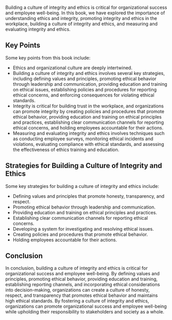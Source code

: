 
Building a culture of integrity and ethics is critical for organizational success and employee well-being. In this book, we have explored the importance of understanding ethics and integrity, promoting integrity and ethics in the workplace, building a culture of integrity and ethics, and measuring and evaluating integrity and ethics.

Key Points
----------

Some key points from this book include:

* Ethics and organizational culture are deeply intertwined.
* Building a culture of integrity and ethics involves several key strategies, including defining values and principles, promoting ethical behavior through leadership and communication, providing education and training on ethical issues, establishing policies and procedures for reporting ethical concerns, and enforcing consequences for violating ethical standards.
* Integrity is critical for building trust in the workplace, and organizations can promote integrity by creating policies and procedures that promote ethical behavior, providing education and training on ethical principles and practices, establishing clear communication channels for reporting ethical concerns, and holding employees accountable for their actions.
* Measuring and evaluating integrity and ethics involves techniques such as conducting employee surveys, monitoring ethical incidents and violations, evaluating compliance with ethical standards, and assessing the effectiveness of ethics training and education.

Strategies for Building a Culture of Integrity and Ethics
---------------------------------------------------------

Some key strategies for building a culture of integrity and ethics include:

* Defining values and principles that promote honesty, transparency, and respect.
* Promoting ethical behavior through leadership and communication.
* Providing education and training on ethical principles and practices.
* Establishing clear communication channels for reporting ethical concerns.
* Developing a system for investigating and resolving ethical issues.
* Creating policies and procedures that promote ethical behavior.
* Holding employees accountable for their actions.

Conclusion
----------

In conclusion, building a culture of integrity and ethics is critical for organizational success and employee well-being. By defining values and principles, promoting ethical behavior, providing education and training, establishing reporting channels, and incorporating ethical considerations into decision-making, organizations can create a culture of honesty, respect, and transparency that promotes ethical behavior and maintains high ethical standards. By fostering a culture of integrity and ethics, organizations can promote organizational success and employee well-being while upholding their responsibility to stakeholders and society as a whole.
